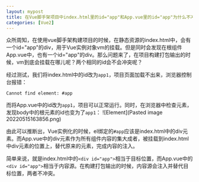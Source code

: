 ```yaml
---
layout: mypost
title: 在Vue脚手架项目中index.html里的id="app"和App.vue里的id="app"为什么不冲突
categories: [Vue2]
---
```


众所周知，在使用vue脚手架构建项目的时候，在静态资源的index.html中，会有一个id="app"的div，用于Vue实例对象vm的挂载。但是同时会发现在根组件App.vue中，也有一个id="app"的div。那么问题来了，在项目构建打包输出的时候，vm到底会挂载在哪儿呢？两个相同的id会不会冲突呢？

经过测试，我们将index.html中的id改为`app1`，项目页面加载不出来，浏览器控制台报错：
```shell
Cannot find element: #app
```

而将App.vue中的id改为`app1`，项目可以正常运行。同时，在浏览器中检查元素，发现body中的根元素的id也变为了`app1`：
![Element](Pasted image 20220515163856.png)

由此可以推断出，Vue实例化的时候，el绑定的`#app`应该是index.html中的div元素。而App.vue中的div元素作为所有组件内容的集大成者，被挂载到index.html中div元素的位置上，替代原来的元素，完成内容的注入。

简单来说，就是index.html中的`<div id="app">`相当于目标位置，而App.vue中的`<div id="app">`相当于内容源。在构建打包输出的时候，内容源会注入并替代目标位置，两者不冲突。